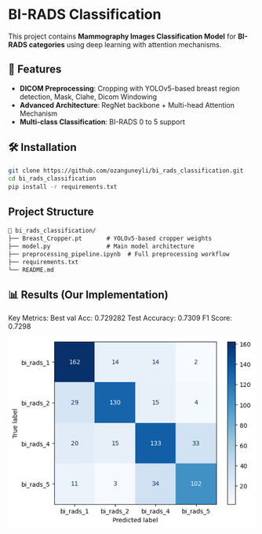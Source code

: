 # BI-RADS Classification

This project contains **Mammography Images Classification Model** for **BI-RADS categories** using deep learning with attention mechanisms.

## 📌 Features
- **DICOM Preprocessing**: Cropping with YOLOv5-based breast region detection, Mask, Clahe, Dicom Windowing
- **Advanced Architecture**: RegNet backbone + Multi-head Attention Mechanism
- **Multi-class Classification**: BI-RADS 0 to 5 support

## 🛠️ Installation
```bash
git clone https://github.com/ozanguneyli/bi_rads_classification.git
cd bi_rads_classification
pip install -r requirements.txt
```

## Project Structure
```
📂 bi_rads_classification/
├── Breast_Cropper.pt       # YOLOv5-based cropper weights
├── model.py                # Main model architecture
├── preprocessing_pipeline.ipynb  # Full preprocessing workflow
├── requirements.txt
└── README.md
```


## 📊 Results (Our Implementation)
Key Metrics:
Best val Acc: 0.729282
Test Accuracy: 0.7309
F1 Score: 0.7298

![Confussion Matrix](confussion_matrix.png)
